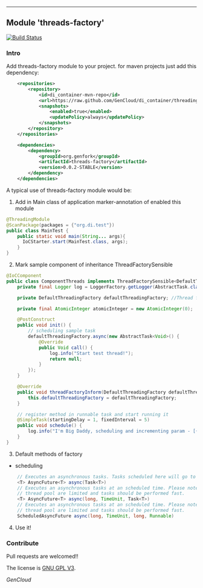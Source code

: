 ---

## Module 'threads-factory'

[![Build Status](https://api.travis-ci.org/GenCloud/di_container.svg?branch=master)](https://api.travis-ci.org/GenCloud/di_container)
### Intro
Add threads-factory module to your project. for maven projects just add this dependency:
```xml
    <repositories>
        <repository>
            <id>di_container-mvn-repo</id>
            <url>https://raw.github.com/GenCloud/di_container/threading/</url>
            <snapshots>
                <enabled>true</enabled>
                <updatePolicy>always</updatePolicy>
            </snapshots>
        </repository>
    </repositories>

    <dependencies>
        <dependency>
            <groupId>org.genfork</groupId>
            <artifactId>threads-factory</artifactId>
            <version>0.0.2-STABLE</version>
        </dependency>
    </dependencies>
```

A typical use of threads-factory module would be:
1) Add in Main class of application marker-annotation of enabled this module
```java
@ThreadingModule
@ScanPackage(packages = {"org.di.test"})
public class MainTest {
    public static void main(String... args){
      IoCStarter.start(MainTest.class, args);
    }
}
```
2) Mark sample component of inheritance ThreadFactorySensible<F>
```java
@IoCComponent
public class ComponentThreads implements ThreadFactorySensible<DefaultThreadingFactory> {
    private final Logger log = LoggerFactory.getLogger(AbstractTask.class);

    private DefaultThreadingFactory defaultThreadingFactory; //Thread factory to instantiate by Sensibles

    private final AtomicInteger atomicInteger = new AtomicInteger(0);

    @PostConstruct
    public void init() {
        // scheduling sample task
        defaultThreadingFactory.async(new AbstractTask<Void>() {
            @Override
            public Void call() {
                log.info("Start test thread!");
                return null;
            }
        });
    }

    @Override
    public void threadFactoryInform(DefaultThreadingFactory defaultThreadingFactory) throws IoCException {
        this.defaultThreadingFactory = defaultThreadingFactory;
    }

    // register method in runnable task and start running it
    @SimpleTask(startingDelay = 1, fixedInterval = 5)
    public void schedule() {
        log.info("I'm Big Daddy, scheduling and incrementing param - [{}]", atomicInteger.incrementAndGet());
    }
}
```
3) Default methods of factory
- scheduling
```java
    // Executes an asynchronous tasks. Tasks scheduled here will go to an default shared thread pool.
    <T> AsyncFuture<T> async(Task<T>)
    // Executes an asynchronous tasks at an scheduled time. Please note that resources in scheduled
    // thread pool are limited and tasks should be performed fast.
    <T> AsyncFuture<T> async(long, TimeUnit, Task<T>)
    // Executes an asynchronous tasks at an scheduled time. Please note that resources in scheduled
    // thread pool are limited and tasks should be performed fast.
    ScheduledAsyncFuture async(long, TimeUnit, long, Runnable)
```

4) Use it!

### Contribute
Pull requests are welcomed!!

The license is [GNU GPL V3](https://www.gnu.org/licenses/gpl-3.0.html/).

_GenCloud_
